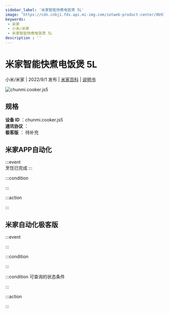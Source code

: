 ```yaml
---
sidebar_label: '米家智能快煮电饭煲 5L'
image: 'https://cdn.cnbj1.fds.api.mi-img.com/iotweb-product-center/0b938459819d3b146c13a1fc0506f8b8_1649318168978.png?GalaxyAccessKeyId=AKVGLQWBOVIRQ3XLEW&Expires=9223372036854775807&Signature=uSJjDCu+PsHGBLrjZIXtQqJmnA4='
keywords: 
 - 米家
 - 小米/米家
 - 米家智能快煮电饭煲 5L
description : ''
---
```

# 米家智能快煮电饭煲 5L

小米/米家 | 2022/9/1 发布 | [米家百科](https://home.mi.com/webapp/content/baike/product/index.html?model=chunmi.cooker.js5) | [说明书](https://home.mi.com/views/introduction.html?model=chunmi.cooker.js5&region=cn)

![chunmi.cooker.js5](https://cdn.cnbj1.fds.api.mi-img.com/iotweb-product-center/0b938459819d3b146c13a1fc0506f8b8_1649318168978.png?GalaxyAccessKeyId=AKVGLQWBOVIRQ3XLEW&Expires=9223372036854775807&Signature=uSJjDCu+PsHGBLrjZIXtQqJmnA4=)

## 规格  
> 
**设备 ID** ：chunmi.cooker.js5  
**通讯协议** ：  
**极客版**  ： 待补充 


## 米家APP自动化  

:::event  
烹饪已完成
:::

:::condition  

:::

:::action   

:::

## 米家自动化极客版  

:::event  

:::

:::condition  

:::

:::condition 可查询的状态条件  

:::

:::action  

:::

        
